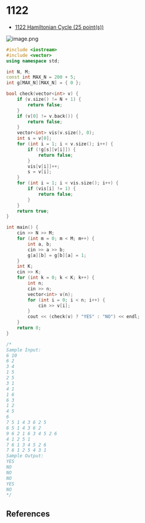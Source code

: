 # 1122

- [1122 Hamiltonian Cycle (25 point(s))](https://pintia.cn/problem-sets/994805342720868352/problems/994805351814119424)

![image.png](https://i.loli.net/2019/09/07/D8rG7Avc14JYL36.png)

```c++
#include <iostream>
#include <vector>
using namespace std;

int N, M;
const int MAX_N = 200 + 5;
int g[MAX_N][MAX_N] = { 0 };

bool check(vector<int> v) {
	if (v.size() != N + 1) {
		return false;
	}
	if (v[0] != v.back()) {
		return false;
	}
	vector<int> vis(v.size(), 0);
	int s = v[0];
	for (int i = 1; i < v.size(); i++) {
		if (!g[s][v[i]]) {
			return false;
		}
		vis[v[i]]++;
		s = v[i];
	}
	for (int i = 1; i < vis.size(); i++) {
		if (vis[i] != 1) {
			return false;
		}
	}
	return true;
}

int main() {
	cin >> N >> M;
	for (int m = 0; m < M; m++) {
		int a, b;
		cin >> a >> b;
		g[a][b] = g[b][a] = 1;
	}
	int K;
	cin >> K;
	for (int k = 0; k < K; k++) {
		int n;
		cin >> n;
		vector<int> v(n);
		for (int i = 0; i < n; i++) {
			cin >> v[i];
		}
		cout << (check(v) ? "YES" : "NO") << endl;
	}
	return 0;
}

/*
Sample Input:
6 10
6 2
3 4
1 5
2 5
3 1
4 1
1 6
6 3
1 2
4 5
6
7 5 1 4 3 6 2 5
6 5 1 4 3 6 2
9 6 2 1 6 3 4 5 2 6
4 1 2 5 1
7 6 1 3 4 5 2 6
7 6 1 2 5 4 3 1
Sample Output:
YES
NO
NO
NO
YES
NO
*/

```

## References



